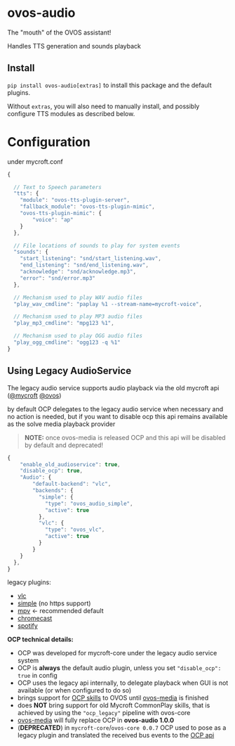# ovos-audio

The "mouth" of the OVOS assistant!

Handles TTS generation and sounds playback

## Install

`pip install ovos-audio[extras]` to install this package and the default plugins.

Without `extras`, you will also need to manually install, and possibly configure TTS modules as described below.

# Configuration

under mycroft.conf

```javascript
{

  // Text to Speech parameters
  "tts": {
    "module": "ovos-tts-plugin-server",
    "fallback_module": "ovos-tts-plugin-mimic",
    "ovos-tts-plugin-mimic": {
        "voice": "ap"
    }
  },

  // File locations of sounds to play for system events
  "sounds": {
    "start_listening": "snd/start_listening.wav",
    "end_listening": "snd/end_listening.wav",
    "acknowledge": "snd/acknowledge.mp3",
    "error": "snd/error.mp3"
  },

  // Mechanism used to play WAV audio files
  "play_wav_cmdline": "paplay %1 --stream-name=mycroft-voice",

  // Mechanism used to play MP3 audio files
  "play_mp3_cmdline": "mpg123 %1",

  // Mechanism used to play OGG audio files
  "play_ogg_cmdline": "ogg123 -q %1"
}
```

## Using Legacy AudioService

The legacy audio service supports audio playback via the old mycroft api ([@mycroft](https://github.com/MycroftAI/mycroft-core/blob/dev/mycroft/skills/audioservice.py#L43) [@ovos](https://github.com/OpenVoiceOS/ovos-bus-client/blob/dev/ovos_bus_client/apis/ocp.py#L51))

by default OCP delegates to the legacy audio service when necessary and no action is needed, but if you want to disable ocp this api remains available as the solve media playback provider

> **NOTE:** once ovos-media is released OCP and this api will be disabled by default and deprecated!

```javascript
{
    "enable_old_audioservice": true,
    "disable_ocp": true,
    "Audio": {
        "default-backend": "vlc",
        "backends": {
          "simple": {
            "type": "ovos_audio_simple",
            "active": true
          },
          "vlc": {
            "type": "ovos_vlc",
            "active": true
          }
        }
    }
  },
}
```

legacy plugins:
- [vlc](https://github.com/OpenVoiceOS/ovos-vlc-plugin)
- [simple](https://github.com/OpenVoiceOS/ovos-audio-plugin-simple) (no https support)
- [mpv](https://github.com/OpenVoiceOS/ovos-audio-plugin-mpv) <- recommended default
- [chromecast](https://github.com/OpenVoiceOS/ovos-media-plugin-chromecast)
- [spotify](https://github.com/OpenVoiceOS/ovos-media-plugin-spotify)

**OCP technical details:**

- OCP was developed for mycroft-core under the legacy audio service system
- OCP is **always** the default audio plugin, unless you set `"disable_ocp": true` in config
- OCP uses the legacy api internally, to delegate playback when GUI is not available (or when configured to do so)
- brings support for [OCP skills](https://openvoiceos.github.io/ovos-technical-manual/OCP_skills) to OVOS until [ovos-media](https://github.com/OpenVoiceOS/ovos-media) is finished
- does **NOT** bring support for old Mycroft CommonPlay skills, that is achieved by using the `"ocp_legacy"` pipeline with ovos-core
- [ovos-media](https://github.com/OpenVoiceOS/ovos-media) will fully replace OCP in **ovos-audio 1.0.0**
- (**DEPRECATED**) in `mycroft-core`/`ovos-core 0.0.7` OCP used to pose as a legacy plugin and translated the received bus events to the [OCP api](https://github.com/OpenVoiceOS/ovos-bus-client/blob/dev/ovos_bus_client/apis/ocp.py#L228)
